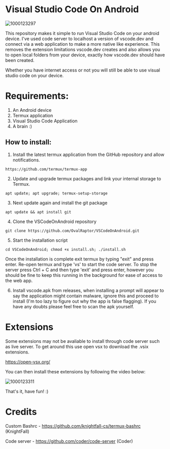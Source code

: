 # Visual Studio Code On Android

![1000123297](https://github.com/OvalRaptor/VSCodeOnAndroid/assets/114360124/02502d8f-0c59-4940-9bca-c0ebf4506b64)




This repository makes it simple to run Visual Studio Code on your android device. I've used code server to localhost a version of vscode.dev and connect via a web application to make a more native like experience. This removes the extension limitations vscode.dev creates and also allows you to open local folders from your device, exactly how vscode.dev should have been created.

Whether you have internet access or not you will still be able to use visual studio code on your device.

# Requirements:

1. An Android device
2. Termux application
3. Visual Studio Code Application
4. A brain :)

## How to install:

1. Install the latest termux application from the GitHub repository and allow notifications.
```
https://github.com/termux/termux-app
```
2. Update and upgrade termux packages and link your internal storage to Termux.
```
apt update; apt upgrade; termux-setup-storage
```
3. Next update again and install the git package
```
apt update && apt install git
```
4. Clone the VSCodeOnAndroid repository
```
git clone https://github.com/OvalRaptor/VSCodeOnAndroid.git
```
5. Start the installation script
```
cd VSCodeOnAndroid; chmod +x install.sh; ./install.sh
```
Once the installation is complete exit termux by typing "exit" and press enter. Re-open termux and type 'vs' to start the code server. To stop the server press Ctrl + C and then type 'exit' and press enter, however you should be fine to keep this running in the background for ease of access to the web app.

6. Install vscode.apk from releases, when installing a prompt will appear to say the application might contain malware, ignore this and proceed to install (I'm too lazy to figure out why the app is false flagging). If you have any doubts please feel free to scan the apk yourself.

# Extensions

Some extensions may not be avaliable to install through code server such as live server. To get around this use open vsx to download the .vsix extensions.

https://open-vsx.org/

You can then install these extensions by following the video below:

![1000123311](https://github.com/OvalRaptor/VSCodeOnAndroid/assets/114360124/47428b29-8aab-461b-9f65-49ab6dc65d7f)



That's it, have fun! :)

# Credits

Custom Bashrc - https://github.com/knightfall-cs/termux-bashrc (KnightFall)

Code server - https://github.com/coder/code-server (Coder)
